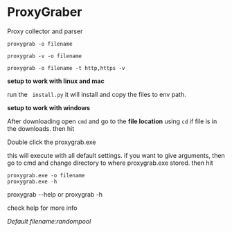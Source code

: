 # ProxyGraber
Proxy collector and parser

  	proxygrab -o filename
	
	proxygrab -v -o filename
  
	proxygrab -o filename -t http,https -v
  
**setup to work with linux and mac** 

run the ` install.py` it will install and copy the files to env path.

**setup to work with windows**

After downloading open `cmd` and go to the **file location** using `cd`
if file is in the downloads. then hit

Double click the proxygrab.exe

this will execute with all default settings. if you want to give arguments, then
go to cmd and change directory to where proxygrab.exe stored. then hit

	proxygrab.exe -o filename
	proxygrab.exe -h


proxygrab --help or proxygrab -h

check help for more info

*Default filename:randompool*
